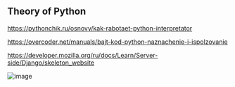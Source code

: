 ## Theory of Python


https://pythonchik.ru/osnovy/kak-rabotaet-python-interpretator

https://overcoder.net/manuals/bajt-kod-python-naznachenie-i-ispolzovanie

https://developer.mozilla.org/ru/docs/Learn/Server-side/Django/skeleton_website

![image](https://user-images.githubusercontent.com/23183802/134151190-a6279589-9d86-49aa-9e62-959ca7c0f4cd.png)
